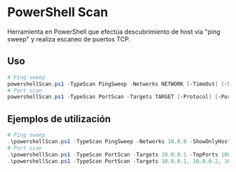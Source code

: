 # PowerShell Scan
Herramienta en PowerShell que efectúa descubrimiento de host via "ping sweep" y realiza escaneo de puertos TCP.

## Uso
```powershell
# Ping sweep
powershellScan.ps1 -TypeScan PingSweep -Networks NETWORK [-TimeOut] [-ShowOnlyHostUp]
# Port scan
powershellScan.ps1 -TypeScan PortScan -Targets TARGET [-Protocol] [-Ports] [-TopPorts] [-TimeOut] [-ShowClosedPorts]
```

## Ejemplos de utilización
```powershell
# Ping sweep
.\powershellScan.ps1 -TypeScan PingSweep -Networks 10.0.0 -ShowOnlyHostUp
# Port scan
.\powershellScan.ps1 -TypeScan PortScan -Targets 10.0.0.1 -TopPorts 1000
.\powershellScan.ps1 -TypeScan PortScan -Targets 10.0.0.1, 10.0.0.2, 10.0.0.3 -Ports 21,22,23,25,80,110,139,443,445,3389 -ShowClosedPort
```
